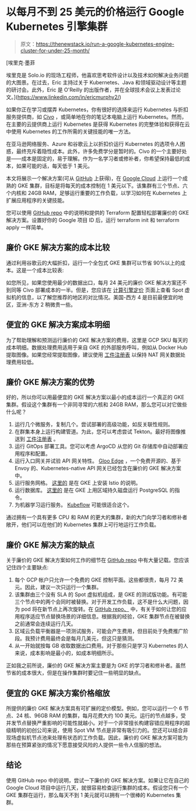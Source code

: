 # 以每月不到 25 美元的价格运行 Google Kubernetes 引擎集群

> 原文：<https://thenewstack.io/run-a-google-kubernetes-engine-cluster-for-under-25-month/>

[](https://www.linkedin.com/in/ericmurphy2/)

 [埃里克·墨菲

埃里克是 Solo.io 的现场工程师，他喜欢思考软件设计以及技术如何解决业务问题的大图景。在过去，Eric 主持过关于 Kubernetes、Java 和领域驱动设计等主题的研讨会。此外，Eric 是 O'Reilly 的出版作者，并在全球技术会议上发表过论文。](https://www.linkedin.com/in/ericmurphy2/) [](https://www.linkedin.com/in/ericmurphy2/)

如果你正在学习或摆弄 Kubernetes，你有很好的选择来运行 Kubernetes 与折扣服务提供商，如 [Civo](https://www.civo.com/) ，或简单地在你的笔记本电脑上运行 Kubernetes。然而，在主要的云提供商上运行 Kubernetes 是获得 Kubernetes 的完整体验和获得在云中使用 Kubernetes 的工作所需的关键技能的唯一方法。

在亚马逊网络服务、Azure 和谷歌云上以折扣价运行 Kubernetes 的选项令人困惑，最终充斥着隐性成本。此外，许多免费学分是暂时的。Civo 的一个主要好处是——成本是固定的，易于理解。作为一名学习者或修补者，你希望保持最低的成本，如果可能的话，每天低于 1 美元。

本文将展示一个解决方案(可从 [GitHub](https://github.com/murphye/cheap-gke-cluster) 上获得)，在 [Google Cloud](https://cloud.google.com/) 上运行一个成熟的 GKE 集群，目标是将每天的成本控制在 1 美元以下。该集群有三个节点、六个内核和 24GB RAM，足够运行重要的工作负载，以学习如何在 Kubernetes 上扩展应用程序的关键技能。

您可以使用 [GitHub repo](https://github.com) 中的说明和提供的 Terraform 配置轻松部署廉价的 GKE 解决方案。设置好你的 Google 项目 ID 后，运行 terraform init 和 terraform apply 一样简单。

## **廉价 GKE 解决方案的成本比较**

通过利用谷歌云的大幅折扣，运行一个全包式 GKE 集群可以节省 90%以上的成本。这是一个成本比较表:

如您所见，如果您使用最少的数据出口，每月 24 美元的廉价 GKE 解决方案还不到同等 Civo 部署成本的一半。但是，您应该在 [计算引擎定价](https://cloud.google.com/compute/all-pricing) 页面上查看 Spot 虚拟机的信息，以了解您推荐的地区的对比情况。美国-西方 4 是目前最便宜的地区，亚洲-东方 2 稍微贵一些。

## **便宜的 GKE 解决方案成本明细**

为了帮助理解和预测运行廉价的 GKE 解决方案的费用，这里是 GCP SKU 每天的成本明细。数据处理费用适用于来自 GKE 的外部服务呼叫，例如从 Docker Hub 提取图像。如果您经常提取图像，建议使用 [工件注册表](https://cloud.google.com/artifact-registry) 以保持 NAT 网关数据处理费用较低。

## **廉价 GKE 解决方案的优势**

好的，所以你可以用最便宜的 GKE 解决方案以最小的成本运行一个真正的 GKE 集群。假设这个集群有一个非同寻常的六核和 24GB RAM，那么您可以对它做些什么呢？

1.  运行几个微服务，复制几个。尝试部署的高级功能，如反关联性规则。
2.  在群集本身上运行构建管道。为此，您可以考虑尝试 Tekton。最好将图像推送到 [工件注册表](https://cloud.google.com/artifact-registry) 。
3.  运行 GitOps 部署工具。您可以考虑 ArgoCD 从您的 Git 存储库中自动部署应用程序和配置。
4.  运行入口网关并试验 API 网关特性。 [Gloo Edge](https://github.com/solo-io/gloo) ，一个免费开源的、基于 Envoy 的、Kubernetes-native API 网关已经包含在廉价的 GKE 解决方案中。
5.  运行服务网格。 [这里的](https://istio.io/latest/docs/setup/platform-setup/gke/) 是在 GKE 上安装 Istio 的说明。
6.  运行数据库。 [这里的](https://cloud.google.com/architecture/deploying-highly-available-postgresql-with-gke) 是在 GKE 上用区域持久磁盘运行 PostgreSQL 的指令。
7.  为机器学习运行服务。 [Kubeflow](https://www.kubeflow.org/) 可能很适合这个。

通过拥有一个具有更多 CPU 和 RAM 的更大的集群，新的大门向学习者和修补者敞开，他们可以在他们的 Kubernetes 集群上可行地运行工作负载。

## **廉价 GKE 解决方案的缺点**

关于廉价的 GKE 解决方案如何工作的细节在 [GitHub repo](https://github.com/murphye/cheap-gke-cluster) 中有大量记载。您应该记住四个主要缺点:

1.  每个 GCP 帐户只允许一个免费的 GKE 控制平面。这些都很贵，每月 72 美元。因此，建议一次只运行一个集群。
2.  该集群由三个没有 SLA 的 Spot 虚拟机组成，是 GKE 的测试版功能。有可能三个节点中的两个会同时被替换。对于开发工作负载，这不是什么大问题，因为 pod 将在新节点上再次旋转。在 [GitHub repo、](https://github.com/murphye/cheap-gke-cluster) 中，有关于如何让您的应用程序适应节点替换场景的详细信息。根据我的经验，GKE 集群节点在被替换之前通常会连续运行几天。
3.  区域云负载平衡器是一项测试服务，可能会产生费用，但目前处于免费推广阶段。我预计费用最终会是每月几美元，但这只是猜测。
4.  从一开始就按每 GB 收取数据出口费用。对于那些只是学习 Kubernetes 的人来说，成本影响是最小的，如成本明细所示。

正如我之前所说，廉价的 GKE 解决方案主要是为 GKE 的学习者和修补者。虽然节省的成本很大，但是在操作集群时要记住一些明显的缺点。

## **便宜的 GKE 解决方案价格缩放**

所提供的廉价 GKE 解决方案具有可扩展的定价模型。例如，您可以运行一个 6 节点、24 核、96GB RAM 的集群，每月花费大约 100 美元。运行的节点越多，受并发节点替换严重影响的可能性就越小。对于一个非常擅长构建容错应用程序的超级精明的初创公司来说，使用 Spot VM 节点是非常有吸引力的。您还可以结合非现场虚拟机节点池来处理有状态的工作负载。因此，廉价的 GKE 解决方案可能为那些在预算紧张的情况下愿意接受风险的人提供一些令人信服的想法。

## **结论**

使用 GitHub repo 中的说明，尝试一下廉价的 GKE 解决方案。如果让它在自己的 Google Cloud 项目中运行几天，就很容易检查运行集群的成本。假设您只有一个 GKE 集群在运行，那么每天不到 1 美元就可以拥有一个很棒的 Kubernetes 集群。

<svg xmlns:xlink="http://www.w3.org/1999/xlink" viewBox="0 0 68 31" version="1.1"><title>Group</title> <desc>Created with Sketch.</desc></svg>